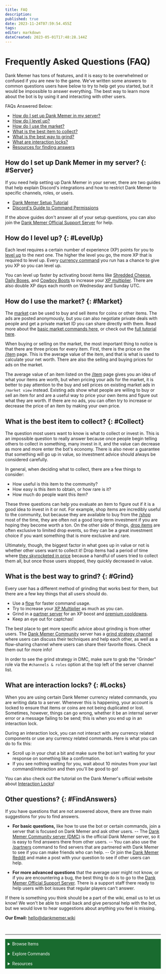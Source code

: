```yaml
---
title: FAQ
description: 
published: true
date: 2023-11-24T07:59:54.455Z
tags: 
editor: markdown
dateCreated: 2023-05-01T17:48:28.144Z
---
```


# Frequently Asked Questions (FAQ)
Dank Memer has tons of features, and it is easy to be overwhelmed or confused if you are new to the game. We've written some answers to common questions users have below to try to help get you started, but it would be impossible to answer everything. The best way to learn more about the bot is by using it and interacting with other users.

FAQs Answered Below:
- <a href="/Resources/FAQ#Server" target="_blank">How do I set up Dank Memer in my server?</a>
- <a href="/Resources/FAQ#LevelUp" target="_blank">How do I level up?</a>
- <a href="/Resources/FAQ#Market" target="_blank">How do I use the market?</a>
- <a href="/Resources/FAQ#Collect" target="_blank">What is the best item to collect?</a>
- <a href="/Resources/FAQ#Grind" target="_blank">What is the best way to grind?</a>
- <a href="/Resources/FAQ#Locks" target="_blank">What are interaction locks?</a>
- <a href="/Resources/FAQ#FindAnswers" target="_blank">Resources for finding answers</a>


## How do I set up Dank Memer in my server? {: #Server}
If you need help setting up Dank Memer in your server, there are two guides that help explain Discord's integrations and how to restrict Dank Memer to specific channels, roles, or users.
- <a href="https://dankmemer.lol/tutorial/set-up-dank-memer" target="_blank">Dank Memer Setup Tutorial</a>
- <a href="https://support.discord.com/hc/en-us/articles/4644915651095-Command-Permissions" target="_blank">Discord's Guide to Command Permissions</a> 

If the above guides don't answer all of your setup questions, you can also join the <a href="https://discord.gg/dankmemerbot" target="_blank">Dank Memer Official Support Server</a> for help.

## How do I level up? {: #LevelUp}
Each level requires a certain number of experience (XP) points for you to <a href="/Bot-features/Currency-Commands/Advancements#LevelRewards" target="_blank">level up</a> to the next one. The higher the level you go, the more XP that is required to level up. Every <a href="/Bot-features/Currency-Commands" target="_blank">currency command</a> you run has a chance to give you XP so you can level up. 

You can level up faster by activating boost items like <a href="/Items/Power-ups#ShreddedCheese" target="_blank">Shredded Cheese</a>, <a href="/Items/Lootboxes#DailyBox" target="_blank">Daily Boxes</a>, and <a href="/Items/Collectables#CowboyBoots" target="_blank">Cowboy Boots</a> to increase your <a href="/Bot-features/Currency-Commands/Multipliers#XPMulti" target="_blank">XP multiplier</a>. There are also double XP days each month on Wednesday and Sunday UTC.

## How do I use the market? {: #Market}
The <a href="https://dankmemer.lol/community/blog/new-way-to-trade" target="_blank">market</a> can be used to buy and sell items for coins or other items. The ads are posted anonymously, but you can also negotiate private deals with people and get a private market ID you can share directly with them. Read more about the <a href="https://dankmemer.lol/community/blog/new-way-to-trade" target="_blank">basic market commands here</a>, or check out the <a href="/Bot-features/Currency-Commands/Market" target="_blank">full tutorial here</a>.

When buying or selling on the market, the most important thing to notice is that there are three prices for every item. First, there is the price on the <a href="/Bot-features/Currency-Commands/Basic-Commands#Item" target="_blank">/item</a> page. This is the average value of the item, and that is what is used to calculate your net worth. There are also the selling and buying prices for ads on the market. 

The average value of an item listed on the <a href="/Bot-features/Currency-Commands/Basic-Commands#Item" target="_blank">/item</a> page gives you an idea of what your items are worth, but when pricing your ads for the market, it is better to pay attention to the buy and sell prices on existing market ads in `/market view` instead. Existing ads show what people are willing to buy or sell an item for and are a useful way to price your own items and figure out what they are worth. If there are no ads, you can often try to increase or decrease the price of an item by making your own price.

## What is the best item to collect? {: #Collect}
The question most users want to know is what to collect or invest in. This is an impossible question to really answer because once people begin telling others to collect in something, many invest in it, and the value can decrease as more and more enter the bot's economy. There is also never a guarantee that something will go up in value, so investment advice should always be considered carefully.

In general, when deciding what to collect, there are a few things to consider:
- How useful is this item to the community?
- How easy is this item to obtain, or how rare is it?
- How much do people want this item?

These three questions can help you evaluate an item to figure out if it is a good idea to invest in it or not. For example, shop items are incredibly useful to the community, but because they are available to buy from the <a href="/Bot-features/Currency-Commands/Basic-Commands#Shop" target="_blank">/shop</a> most of the time, they are often not a good long-term investment if you are hoping they become worth a ton. On the other side of things, <a href="/Items/Drops" target="_blank">drop items</a> are often exclusive to limited drop events, so they can be a great investment choice if you want something that is more exclusive and rare. 

Ultimately, though, the biggest factor in what goes up in value or not is whether other users want to collect it! Drop items had a period of time where <a href="https://dankmemer.lol/community/blog/drop-item-lookback" target="_blank">they skyrocketed in price</a> because a handful of users tried to collect them all, but once those users stopped, they quickly decreased in value.  

## What is the best way to grind? {: #Grind}
Every user has a different method of grinding that works best for them, but there are a few key things that all users should do.
- Use a <a href="/Bot-features/Utility-and-Config-Commands/Config-Commands#Flow" target="_blank">flow</a> for faster command usage.
- Try to increase your <a href="/Bot-features/Currency-Commands/Multipliers#XPMulti" target="_blank">XP Multiplier</a> as much as you can.
- Grind in a <a href="/About-Dank-Memer/About-the-bot#Partners" target="_blank">partner server</a> for an XP boost and <a href="/About-Dank-Memer/Premium-users#Perks" target="_blank">premium cooldowns</a>.
- Keep an eye out for captchas!

The best place to get more specific advice about grinding is from other users. The <a href="https://discord.gg/memers" target="_blank">Dank Memer Community</a> server has a <a href="https://discord.com/channels/682809584985178135/1091017663054098573" target="_blank">grind strategy channel</a> where users can discuss their techniques and  help each other, as well as a flow-sharing channel where users can share their favorite flows. Check them out for more info! 

In order to see the grind strategy in DMC, make sure to grab the "Grinder" role via the `#channels & roles` option at the top left of the server channel list.

## What are interaction locks? {: #Locks}
When you are using certain Dank Memer currency related commands, you are writing data to a server. Whenever this is happening, your account is locked to ensure that items or coins are not being duplicated or lost. Sometimes, however, things can go wrong, whether it be an internal server error or a message failing to be send; this is when you end up in an interaction lock. 

During an interaction lock, you can not interact with any currency related components or use any currency related commands. Here is what you can do to fix this:
- Scroll up in your chat a bit and make sure the bot isn't waiting for your response on something like a confirmation.
- If you see nothing waiting for you, wait about 10 minutes from your last command/interaction and then you'll be good to go!

You can also check out the tutorial on the Dank Memer's official website about  <a href="https://dankmemer.lol/tutorial/interaction-locks" target="_blank">Interaction Locks</a>!

## Other questions? {: #FindAnswers}
If you have questions that are not answered above, there are three main suggestions for you to find answers.

- **For basic questions,** like how to use the bot or certain commands, join a server that is focused on Dank Memer and ask other users. 
-- The <a href="https://discord.gg/memers" target="_blank">Dank Memer Community server (DMC)</a> is the official Dank Memer server, so it is easy to find answers there from other users. 
-- You can also use the <a href="/About-Dank-Memer/About-the-bot#Partners" target="_blank">/partners</a> command to find servers that are partnered with Dank Memer to see if you can make friends who can help.
-- Or join the <a href="https://www.reddit.com/r/dankmemer/" target="_blank">Dank Memer Reddit</a> and make a post with your question to see if other users can help.

- **For more advanced questions** that the average user might not know, or if you are encountering a bug, the best thing to do is to go to the <a href="https://discord.gg/dankmemerbot" target="_blank">Dank Memer Official Support Server</a>. There is a support staff there ready to help users with bot issues that regular players can't answer.


If there is something you think should be a part of the wiki, email us to let us know! We won't be able to email back and give personal help with the bot, but we would love to hear suggestions about anything you feel is missing. 

**Our Email:** <a href="mailto:hello@dankmemer.wiki" target="_blank">hello@dankmemer.wiki</a> 




<br>

---

<body>
  <details closed>
    <summary style="background-color:#196b2f; color:#F5F5F5; font: 14px Roboto; padding: 8px;">Browse Items</summary>
      <div style="text-align: center;">  
      <p style="font: 12px Roboto; padding: 0 8px 3px 8px;">
          <a href="/Items/Collectables" target="_blank">Collectables</a> &#x2022; <a href="/Items/Consumables" target="_blank">Consumables</a> &#x2022; <a href="/Items/Drops" target="_blank">Drops</a> &#x2022; <a href="/Items/Fishing" target="_blank">Fishing "Items"</a> &#x2022; <a href="/Items/Lootboxes" target="_blank">Lootboxes</a> &#x2022; <a href="/Items/Packs" target="_blank">Packs</a> &#x2022; <a href="/Items/Power-ups" target="_blank">Power-ups</a> &#x2022; <a href="/Items/Sellables" target="_blank">Sellables</a> &#x2022; <a href="/Items/Tools" target="_blank">Tools</a>
        </p>
         </div>
    </details>
</body>

<body>
  <details closed>
    <summary style="background-color:#196b2f; color:#F5F5F5; font: 14px Roboto; padding: 8px;">Explore Commands</summary>
    <details>
      <summary style="background-color:#72ad70; color:#000000; font: 12px Roboto; padding: 8px;">Currency Commands</summary>
      <div style="text-align: center;"> 
      <p style="font: 12px Roboto; padding: 0 8px 3px 8px;"> <a href="/Bot-features/Currency-Commands/Achievements" target="_blank">Achievements</a> &#x2022; <a href="/Bot-features/Currency-Commands/Advancements" target="_blank">Advancements - (</a> <a href="/Bot-features/Currency-Commands/Advancements#LevelRewards" target="_blank">Levels</a>, <a href="/Bot-features/Currency-Commands/Advancements#Omega" target="_blank">Omega</a>, <a href="/Bot-features/Currency-Commands/Advancements#Prestige" target="_blank">Prestige</a>,  <a href="/Bot-features/Currency-Commands/Advancements/Upgrades" target="_blank">Upgrades</a>, <a href="/Bot-features/Currency-Commands/Advancements#Vote" target="_blank"> Vote</a>) <br> <a href="/Bot-features/Currency-Commands/Adventure" target="_blank">Adventure</a> &#x2022; <a href="/Bot-features/Currency-Commands/Badges" target="_blank">Badges</a> &#x2022; <a href="/Bot-features/Currency-Commands/Basic-Commands#Balance" target="_blank">Balance</a> &#x2022; <a href="/Bot-features/Currency-Commands/Rob-and-Heist#Bankrob" target="_blank">Bankrob</a> &#x2022; <a href="/Bot-features/Currency-Commands/Grind-Commands#Beg" target="_blank">Beg</a> &#x2022; <a href="/Bot-features/Currency-Commands/Bundles" target="_blank">Bundles</a> &#x2022; <a href="/Bot-features/Fun-Games-Image/Fun-and-Images#Compare" target="_blank">Compare</a> &#x2022; <a href="/Bot-features/Currency-Commands/Basic-Commands#Craft" target="_blank">Craft</a> &#x2022; <a href="/Bot-features/Currency-Commands/Grind-Commands#Crime" target="_blank">Crime</a> <br><a href="/Bot-features/Currency-Commands/Basic-Commands#Currencylog" target="_blank">Currencylog</a> &#x2022; <a href="/Bot-features/Currency-Commands/Basic-Commands#Daily" target="_blank">Daily</a> &#x2022; <a href="/Bot-features/Currency-Commands/Basic-Commands#Deposit" target="_blank">Deposit</a> &#x2022; <a href="/Bot-features/Currency-Commands/Grind-Commands#Dig" target="_blank">Dig</a> &#x2022; <a href="/Items/Drops" target="_blank">Drops</a> &#x2022; <a href="/Bot-features/Currency-Commands/Farm" target="_blank">Farm</a> &#x2022; <a href="/Bot-features/Currency-Commands/Grind-Commands/Fishing" target="_blank">Fishing</a> &#x2022; <a href="/Bot-features/Currency-Commands/Friends" target="_blank">Friends</a> &#x2022; <a href="/Bot-features/Currency-Commands/Serverevents-and-Giveaways#Giveaways" target="_blank">Giveaway</a> &#x2022; <a href="/Bot-features/Currency-Commands/Grind-Commands#Highlow" target="_blank">Highlow</a> &#x2022; <a href="/Bot-features/Currency-Commands/Grind-Commands#Hunt" target="_blank">Hunt</a> &#x2022; <a href="/Bot-features/Currency-Commands/Basic-Commands#Inventory" target="_blank">Inventory</a> &#x2022; <a href="/Bot-features/Currency-Commands/Basic-Commands#Item" target="_blank">Item</a> &#x2022; <a href="/Bot-features/Currency-Commands/Leaderboards" target="_blank">Leaderboard</a> &#x2022; <a href="/Bot-features/Currency-Commands/Lotteries" target="_blank">Lottery</a> &#x2022; <a href="/Bot-features/Currency-Commands/Market" target="_blank">Market</a> &#x2022; <a href="/Bot-features/Currency-Commands/Marriage" target="_blank">Marriage</a> &#x2022; <a href="/Bot-features/Currency-Commands/Advancements/Upgrades#Monthly" target="_blank">Monthly</a> <br> <a href="/Bot-features/Currency-Commands/Multipliers" target="_blank">Multipliers</a> &#x2022; <a href="/Bot-features/Currency-Commands/Basic-Commands#Notifications" target="_blank">Notifications</a> &#x2022; <a href="/Bot-features/Currency-Commands/Pets" target="_blank">Pets</a>  &#x2022; <a href="/Bot-features/Currency-Commands/Grind-Commands#Postmemes" target="_blank">Postmemes</a> &#x2022; <a href="/Bot-features/Currency-Commands/Basic-Commands/Profile" target="_blank">Profile</a> &#x2022; <a href="/Bot-features/Currency-Commands/Quests" target="_blank">Quests</a> &#x2022; <a href="/Bot-features/Currency-Commands/Basic-Commands#Remove" target="_blank">Remove</a> &#x2022; <a href="/Bot-features/Currency-Commands/Rob-and-Heist#Rob" target="_blank">Rob</a> <br> <a href="/Bot-features/Currency-Commands/Grind-Commands#Scratch" target="_blank">Scratch</a> &#x2022; <a href="/Bot-features/Currency-Commands/Grind-Commands#Search" target="_blank">Search</a> &#x2022; <a href="/Bot-features/Currency-Commands/Serverevents-and-Giveaways#Serverevents" target="_blank">Serverevents</a> &#x2022; <a href="/Bot-features/Currency-Commands/Basic-Commands#Shop" target="_blank">Shop</a> &#x2022; <a href="/Bot-features/Currency-Commands/Basic-Commands/Profile#Showcase" target="_blank">Showcase</a> &#x2022; <a href="/Bot-features/Currency-Commands/Skins" target="_blank">Skins</a> &#x2022; <a href="/Bot-features/Currency-Commands/Grind-Commands#Stream" target="_blank">Stream</a> &#x2022; <a href="/Bot-features/Utility-and-Config-Commands/Utility-Commands#Taxcalc" target="_blank">Taxcalc</a> <br> <a href="/Bot-features/Currency-Commands/Basic-Commands/Profile#Titles" target="_blank">Title</a> &#x2022; <a href="/Bot-features/Currency-Commands/Basic-Commands#Use" target="_blank">Use</a> &#x2022; <a href="/Bot-features/Currency-Commands/Basic-Commands#Vacation" target="_blank">Vacation</a> &#x2022; <a href="/Bot-features/Fun-Games-Image/Games-and-Wagers#Wagers" target="_blank">Wager</a> &#x2022; <a href="/About-Dank-Memer/Premium-users#Weekly" target="_blank">Weekly</a> &#x2022; <a href="/Bot-features/Currency-Commands/Basic-Commands#Withdraw" target="_blank">Withdraw</a> &#x2022; <a href="/Bot-features/Currency-Commands/Work" target="_blank">Work</a> </p>
      </div>
    </details>
    <details>
      <summary style="background-color:#72ad70; color:#000000; font: 12px Roboto; padding: 8px;">Fun, Game, and Image Commands</summary>
      <div style="text-align: center;"> 
      <p style="font: 12px Roboto; padding: 0 8px 3px 8px;"><a href="/Bot-features/Fun-Games-Image/Fun-and-Images#Ball" target="_blank">8ball</a> &#x2022; <a href="/Bot-features/Fun-Games-Image/Fun-and-Images#Animals" target="_blank">Animals</a> &#x2022;  <a href="/Bot-features/Fun-Games-Image/Fun-and-Images#Clap" target="_blank">Clap</a> &#x2022; <a href="/Bot-features/Fun-Games-Image/Games-and-Wagers#Fight" target="_blank">Fight</a> &#x2022; <a href="/Bot-features/Fun-Games-Image/Games-and-Wagers#Games" target="_blank">Game</a> &#x2022; <a href="/Bot-features/Fun-Games-Image/Fun-and-Images#Image" target="_blank">Image</a> &#x2022;  <a href="/Bot-features/Fun-Games-Image/Fun-and-Images#Meme" target="_blank">Meme</a> &#x2022;  <a href="/Bot-features/Fun-Games-Image/Fun-and-Images#Rate" target="_blank">Rate</a> &#x2022; <a href="/Bot-features/Fun-Games-Image/Fun-and-Images#Trivia" target="_blank">Trivia</a> &#x2022;  <a href="/Bot-features/Fun-Games-Image/Fun-and-Images#Xkcd" target="_blank">Xkcd</a> </p>
      </div>
    </details>
    <details>
      <summary style="background-color:#72ad70; color:#000000; font: 12px Roboto,sans-serif; padding: 8px;">Utility and Config Commands</summary>
      <div style="text-align: center;"> 
      <p style="font: 12px Roboto; padding: 0 8px 3px 8px;">
        <a href="/Bot-features/Utility-and-Config-Commands/Config-Commands#Alert" target="_blank">Alert</a> &#x2022; <a href="/Bot-features/Utility-and-Config-Commands/Config-Commands#Audit" target="_blank">Audit</a> &#x2022; <a href="/Bot-features/Utility-and-Config-Commands/Config-Commands#Automeme" target="_blank">Automeme</a> &#x2022; <a href="/Bot-features/Utility-and-Config-Commands/Config-Commands#Block" target="_blank">Block</a> &#x2022; <a href="/Bot-features/Utility-and-Config-Commands/Config-Commands#Disableuse" target="_blank">Disableuse</a> &#x2022; <a href="/Bot-features/Utility-and-Config-Commands/Config-Commands#Flow" target="_blank">Flow</a> &#x2022; <a href="/Resources/help" target="_blank">Help</a> &#x2022; <a href="/Bot-features/Utility-and-Config-Commands/Utility-Commands#Invite" target="_blank">Invite</a> &#x2022; <a href="/About-Dank-Memer/About-the-bot#Partners" target="_blank">Partners</a> &#x2022; <a href="/Bot-features/Utility-and-Config-Commands/Utility-Commands#Ping" target="_blank">Ping</a> <br> <a href="/About-Dank-Memer/Premium-users#PremiumCommands" target="_blank">Premium</a> &#x2022; <a href="/Bot-features/Utility-and-Config-Commands/Utility-Commands#Reminders" target="_blank">Reminder</a> &#x2022; <a href="/Resources/Reports-and-appeals" target="_blank">Report</a> &#x2022; <a href="/Bot-features/Utility-and-Config-Commands/Config-Commands#ServerSettings" target="_blank">Serversettings</a> &#x2022; <a href="/Bot-features/Utility-and-Config-Commands/Config-Commands#Settings" target="_blank">Settings</a> &#x2022; <a href="/Bot-features/Utility-and-Config-Commands/Utility-Commands#Usage" target="_blank">Usage</a> &#x2022; <a href="/About-Dank-Memer/Vote" target="_blank">Vote</a></p>
      </div>
    </details>
    <details>
      <summary style="background-color:#72ad70; color:#000000; font: 12px Roboto,sans-serif; padding: 8px;">Retired Commands and Features</summary>
      <div style="text-align: center;"> 
      <p style="font: 12px Roboto; padding: 0 8px 3px 8px;">
        <a href="/Bot-features/Retired-Features" target="_blank">Coming Soon!</a> &#x2022;</p>
      </div>
    </details>
  </details>
</body>
    
    

<body>
  <details closed>
    <summary style="background-color:#196b2f; color:#F5F5F5; font: 14px Roboto, sans-serif; padding: 8px;">Resources</summary>
      <div style="text-align: center;">  
      <p style="font: 12px Roboto, sans-serif; padding: 0 8px 3px 8px;"><a href="/Resources/FAQ" target="_blank">Frequently Asked Questions (FAQ) </a> &#x2022;  <a href="/About-Dank-Memer/Bot-rules" target="_blank">Bot Rules</a> &#x2022; <a href="/Resources/Bot-tutorials" target="_blank">Bot Tutorials</a> <br> <a href="/Resources/Changelog" target="_blank">Changelog</a> &#x2022; <a href="/Resources/Community-made-tools" target="_blank">Community Made Tools</a> <br> <a href="/Resources/Dank-Blog" target="_blank">Dank Blog</a> &#x2022; <a href="/Resources/help" target="_blank">Help Commands</a> &#x2022; <a href="/Resources/Reports-and-appeals" target="_blank">Reports and Appeals</a>
        </p>
         </div>
    </details>
</body>